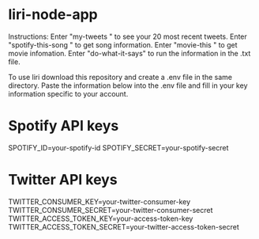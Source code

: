 # liri-node-app


Instructions: Enter "my-tweets <username>" to see your 20 most recent tweets. Enter "spotify-this-song <songname>" to get song information. Enter "movie-this <moviename>" to get movie infomation. Enter "do-what-it-says" to run the information in the .txt file.

To use liri download this repository and create a .env file in the same directory. Paste the information below into the .env file and fill in your key information specific to your account.

# Spotify API keys

SPOTIFY_ID=your-spotify-id
SPOTIFY_SECRET=your-spotify-secret

# Twitter API keys

TWITTER_CONSUMER_KEY=your-twitter-consumer-key
TWITTER_CONSUMER_SECRET=your-twitter-consumer-secret
TWITTER_ACCESS_TOKEN_KEY=your-access-token-key
TWITTER_ACCESS_TOKEN_SECRET=your-twitter-access-token-secret
